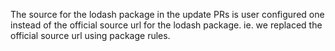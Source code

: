 The source for the lodash package in the update PRs is user configured one instead of the official source url for the lodash package.
ie. we replaced the official source url using package rules.

